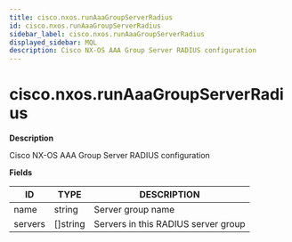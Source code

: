 ```yaml
---
title: cisco.nxos.runAaaGroupServerRadius
id: cisco.nxos.runAaaGroupServerRadius
sidebar_label: cisco.nxos.runAaaGroupServerRadius
displayed_sidebar: MQL
description: Cisco NX-OS AAA Group Server RADIUS configuration
---
```


# cisco.nxos.runAaaGroupServerRadius

**Description**

Cisco NX-OS AAA Group Server RADIUS configuration

**Fields**

| ID      | TYPE             | DESCRIPTION                         |
| ------- | ---------------- | ----------------------------------- |
| name    | string           | Server group name                   |
| servers | &#91;&#93;string | Servers in this RADIUS server group |
